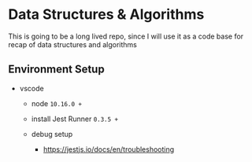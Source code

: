 # Data Structures & Algorithms

This is going to be a long lived repo, since I will use it as a code base for recap of data structures and algorithms

## Environment Setup

- vscode

  - node `10.16.0 +`

  - install Jest Runner `0.3.5 +`

  - debug setup
    - https://jestjs.io/docs/en/troubleshooting
